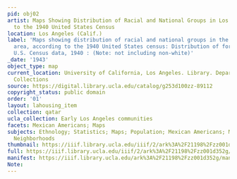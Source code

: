 ```yaml
---
pid: obj02
artist: Maps Showing Distribution of Racial and National Groups in Los Angeles, according
  to the 1940 United States Census
location: Los Angeles (Calif.)
label: 'Maps showing distribution of racial and national groups in the Los Angeles
  area, according to the 1940 United States census: Distribution of foreign born Mexicans,
  U.S. Census data, 1940 : (Note: not including non-white)'
_date: '1943'
object_type: map
current_location: University of California, Los Angeles. Library. Department of Special
  Collections
source: https://digital.library.ucla.edu/catalog/g253d100zz-89112
copyright_status: public domain
order: '01'
layout: lahousing_item
collection: qatar
ucla_collection: Early Los Angeles communities
facets: Mexican Americans; Maps
subjects: Ethnology; Statistics; Maps; Population; Mexican Americans; Mexican American
  Neighborhoods
thumbnail: https://iiif.library.ucla.edu/iiif/2/ark%3A%2F21198%2Fzz001d352g/16,41,5611,7794/250,/0/default.jpg
full: https://iiif.library.ucla.edu/iiif/2/ark%3A%2F21198%2Fzz001d352g/full/full/0/default.jpg
manifest: https://iiif.library.ucla.edu/ark%3A%2F21198%2Fzz001d352g/manifest
Note: 
---
```

